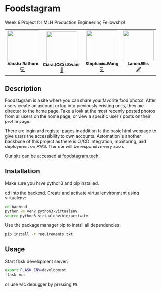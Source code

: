 
# Foodstagram

Week 9 Project for MLH Production Engineering Fellowship!

<!-- ALL-CONTRIBUTORS-LIST:START - Do not remove or modify this section -->
<!-- prettier-ignore-start -->
<!-- markdownlint-disable -->
<table>
  <tr>
    <td align="center"><a href="https://github.com/varsharathore16"><img src="https://github.com/varsharathore16.png" width="100px;" alt=""/><br /><sub><b>Varsha Rathore</b></sub></a><br /><a href="#code-varsharathore16" title="Code">💻</a></td>
    <td align="center"><a href="https://github.com/cccswann"><img src="https://github.com/cccswann.png" width="100px;" alt=""/><br /><sub><b>Ciara (CiCi) Swann</b></sub></a><br /><a href="#design-cccswann" title="Design">🎨</a></td>
    <td align="center"><a href="https://github.com/stcwang"><img src="https://github.com/stcwang.png" width="100px;" alt=""/><br /><sub><b>Stephanie Wang</b></sub></a><br /><a href="#code-stcwang" title="Code">💻</a></td>
    <td align="center"><a href="https://github.com/Lanc33llis"><img src="https://github.com/Lanc33llis.png" width="100px;" alt=""/><br /><sub><b>Lance Ellis</b></sub></a><br /><a href="#content-Lanc33llis" title="Content">🖋</a></td>
  </tr>
  </tr>
</table>

<!-- markdownlint-restore -->
<!-- prettier-ignore-end -->

<!-- ALL-CONTRIBUTORS-LIST:END -->
 


## Description

Foodstagram is a site where you can share your favorite food photos. After users create an account or log into previously existing ones, they are directed to the home page. Take a look at the most recently posted photos from all users on the home page, or view a specific user's posts on their profile page. 

There are login and register pages in addition to the basic html webpage to give users the accessibility to own accounts. Automation is another backbone of this project as there is CI/CD integration, monitoring, and deployment on AWS. The site will be responsive very soon.

Our site can be accessed at [foodstagram.tech](foodstagram.tech).


## Installation

Make sure you have python3 and pip installed.

cd into the backend. Create and activate virtual environment using virtualenv:

```bash
cd backend
python -m venv python3-virtualenv
source python3-virtualenv/bin/activate
```


Use the package manager pip to install all dependencies:

```bash
pip install -r requirements.txt
```


## Usage

Start flask development server:

```bash
export FLASK_ENV=development
flask run
```

or use vsc debugger by pressing `F5`.

